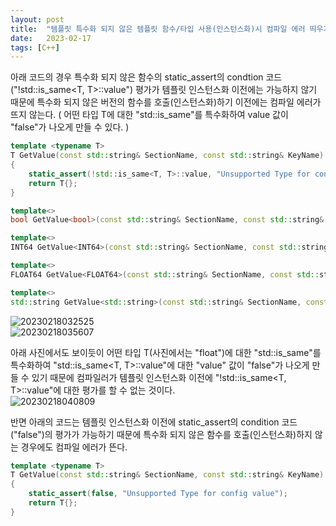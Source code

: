 ```yaml
---
layout: post
title:  "템플릿 특수화 되지 않은 템플릿 함수/타입 사용(인스턴스화)시 컴파일 에러 띄우기"
date:   2023-02-17
tags: [C++]
---          
```


아래 코드의 경우 특수화 되지 않은 함수의 static_assert의 condtion 코드("!std::is_same<T, T>::value") 평가가 템플릿 인스턴스화 이전에는 가능하지 않기 때문에 특수화 되지 않은 버전의 함수를 호출(인스턴스화)하기 이전에는 컴파일 에러가 뜨지 않는다. ( 어떤 타입 T에 대한 "std::is_same"를 특수화하여 value 값이 "false"가 나오게 만들 수 있다. )        
```cpp
template <typename T>
T GetValue(const std::string& SectionName, const std::string& KeyName) const
{
    static_assert(!std::is_same<T, T>::value, "Unsupported Type for config value");
    return T{};
}

template<>
bool GetValue<bool>(const std::string& SectionName, const std::string& KeyName) const;

template<>
INT64 GetValue<INT64>(const std::string& SectionName, const std::string& KeyName) const;

template<>
FLOAT64 GetValue<FLOAT64>(const std::string& SectionName, const std::string& KeyName) const;

template<>
std::string GetValue<std::string>(const std::string& SectionName, const std::string& KeyName) const;
```
                
![20230218032525](https://user-images.githubusercontent.com/33873804/219750546-ffbdfbef-b642-4933-a55f-b65f8d3233e4.png)                  
![20230218035607](https://user-images.githubusercontent.com/33873804/219760212-66ffdd3c-3c0b-40d5-b060-f6470b0a5d2c.png)                  
                 
아래 사진에서도 보이듯이 어떤 타입 T(사진에서는 "float")에 대한 "std::is_same"를 특수화하여 "std::is_same<T, T>::value"에 대한 "value" 값이 "false"가 나오게 만들 수 있기 때문에 컴파일러가 템플릿 인스턴스화 이전에 "!std::is_same<T, T>::value"에 대한 평가를 할 수 없는 것이다.          
![20230218040809](https://user-images.githubusercontent.com/33873804/219764672-422e0759-5aa7-4ee8-921e-04a3a98170c9.png)        
            
            
          
반면 아래의 코드는 템플릿 인스턴스화 이전에 static_assert의 condition 코드("false")의 평가가 가능하기 때문에 특수화 되지 않은 함수를 호출(인스턴스화)하지 않는 경우에도 컴파일 에러가 뜬다.    
```cpp
template <typename T>
T GetValue(const std::string& SectionName, const std::string& KeyName) const
{
    static_assert(false, "Unsupported Type for config value");
    return T{};
}
```
            
